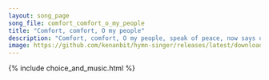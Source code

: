 ```yaml
---
layout: song_page
song_file: comfort_comfort_o_my_people
title: "Comfort, comfort, O my people"
description: "Comfort, comfort, O my people, speak of peace, now says our God. Comfort those who sit in darkness, mourning 'neath their sorrows' load.  Speak unto J... christian 4part acapella 3verse musicbyother textbyother"
image: https://github.com/kenanbit/hymn-singer/releases/latest/download/comfort_comfort_o_my_people-trad.png
---
```


{% include choice_and_music.html %}